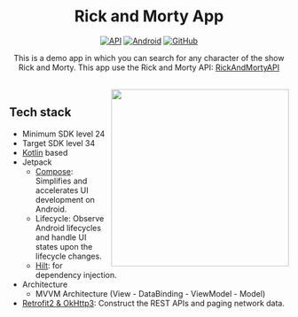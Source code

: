 <h1 align="center">Rick and Morty App</h1>

<p align="center">
  <a href="https://android-arsenal.com/api?level=24"><img alt="API" src="https://img.shields.io/badge/API-24%2B-orange.svg?style=flat"/></a>
  <a href="https://kotlinlang.org/"><img alt="Android" src="https://img.shields.io/badge/Android-Kotlin-green.svg?style=flat"/></a>
  <a href="https://github.com/donayd"><img alt="GitHub" src="https://img.shields.io/badge/GitHub-Donayd-blue.svg?style=flat"/></a> 
</p>

<p align="center">  
This is a demo app in which you can search for any character of the show Rick and Morty. This app use the Rick and Morty API:
<a href="https://rickandmortyapi.com/">RickAndMortyAPI</a> 
</br>
</p>
</br>

<img src="/preview/preview.gif" align="right" width="320"/>

## Tech stack
- Minimum SDK level 24
- Target SDK level 34
- [Kotlin](https://kotlinlang.org/) based
- Jetpack
  - [Compose](https://developer.android.com/jetpack/compose): Simplifies and accelerates UI development on Android. 
  - Lifecycle: Observe Android lifecycles and handle UI states upon the lifecycle changes.  
  - [Hilt](https://dagger.dev/hilt/): for dependency injection.
- Architecture
  - MVVM Architecture (View - DataBinding - ViewModel - Model)
- [Retrofit2 & OkHttp3](https://github.com/square/retrofit): Construct the REST APIs and paging network data.
